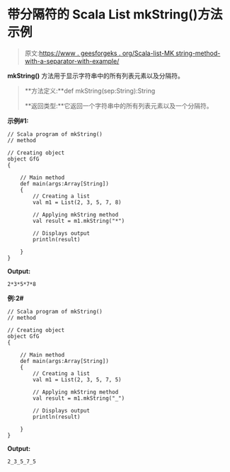 # 带分隔符的 Scala List mkString()方法示例

> 原文:[https://www . geesforgeks . org/Scala-list-MK string-method-with-a-separator-with-example/](https://www.geeksforgeeks.org/scala-list-mkstring-method-with-a-separator-with-example/)

**mkString()** 方法用于显示字符串中的所有列表元素以及分隔符。

> **方法定义:**def mkString(sep:String):String
> 
> **返回类型:**它返回一个字符串中的所有列表元素以及一个分隔符。

**示例#1:**

```
// Scala program of mkString()
// method

// Creating object
object GfG
{ 

    // Main method
    def main(args:Array[String])
    {
        // Creating a list
        val m1 = List(2, 3, 5, 7, 8)

        // Applying mkString method
        val result = m1.mkString("*")

        // Displays output
        println(result)

    }
} 
```

**Output:**

```
2*3*5*7*8

```

**例:2#**

```
// Scala program of mkString()
// method

// Creating object
object GfG
{ 

    // Main method
    def main(args:Array[String])
    {
        // Creating a list
        val m1 = List(2, 3, 5, 7, 5)

        // Applying mkString method
        val result = m1.mkString("_")

        // Displays output
        println(result)

    }
} 

```

**Output:**

```
2_3_5_7_5

```